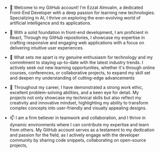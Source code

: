 - 👋 Welcome to my GitHub account! I'm Ezzat Almoalm, a dedicated Front-End Developer with a deep passion for learning new technologies. Specializing in AI, 
     I thrive on exploring the ever-evolving world of artificial intelligence and its applications.

- 👀 With a solid foundation in front-end development, I am proficient in React, Through my GitHub repositories,
     I showcase my expertise in crafting responsive and engaging web applications with a focus on delivering intuitive user experiences.
     
- 🌱 What sets me apart is my genuine enthusiasm for technology and my commitment to staying up-to-date with the latest industry trends. I actively seek out new learning opportunities,
      whether it's through online courses, conferences, or collaborative projects, to expand my skill set and deepen my understanding of cutting-edge advancements
- 💞️ Throughout my career, I have demonstrated a strong work ethic, excellent problem-solving abilities, and a keen eye for detail. 
     My projects not only showcase my technical skills but also reflect my creativity and innovative mindset, 
     highlighting my ability to transform complex concepts into user-friendly and visually appealing designs.
- 📫  I am a firm believer in teamwork and collaboration, and I thrive in dynamic environments where I can contribute my expertise and learn from others.
      My GitHub account serves as a testament to my dedication and passion for the field, as I actively engage with the developer community by sharing code snippets,
      collaborating on open-source projects,

<!---
Thank you for visiting my GitHub account
--->
